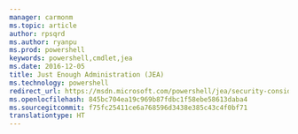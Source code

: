 ```yaml
---
manager: carmonm
ms.topic: article
author: rpsqrd
ms.author: ryanpu
ms.prod: powershell
keywords: powershell,cmdlet,jea
ms.date: 2016-12-05
title: Just Enough Administration (JEA)
ms.technology: powershell
redirect_url: https://msdn.microsoft.com/powershell/jea/security-considerations
ms.openlocfilehash: 845bc704ea19c969b87fdbc1f58ebe58613daba4
ms.sourcegitcommit: f75fc25411ce6a768596d3438e385c43c4f0bf71
translationtype: HT
---
```

